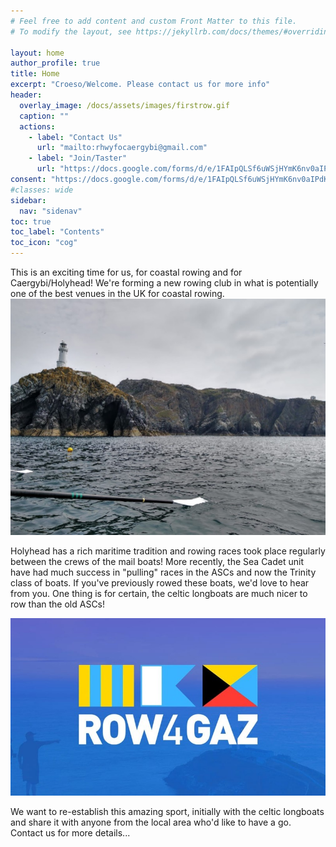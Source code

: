 ```yaml
---
# Feel free to add content and custom Front Matter to this file.
# To modify the layout, see https://jekyllrb.com/docs/themes/#overriding-theme-defaults

layout: home
author_profile: true
title: Home
excerpt: "Croeso/Welcome. Please contact us for more info"
header:
  overlay_image: /docs/assets/images/firstrow.gif
  caption: ""
  actions:
    - label: "Contact Us"
      url: "mailto:rhwyfocaergybi@gmail.com"
    - label: "Join/Taster"
      url: "https://docs.google.com/forms/d/e/1FAIpQLSf6uWSjHYmK6nv0aIPdKx-RXpDN-R-7Iy33QusrgKHnicPHrg/viewform?usp=header"
consent: "https://docs.google.com/forms/d/e/1FAIpQLSf6uWSjHYmK6nv0aIPdKx-RXpDN-R-7Iy33QusrgKHnicPHrg/viewform?usp=header"
#classes: wide
sidebar:
  nav: "sidenav"
toc: true
toc_label: "Contents"
toc_icon: "cog"
---
```

This is an exciting time for us, for coastal rowing and for Caergybi/Holyhead! We're forming a new rowing club in what is potentially one of the best venues in the UK for coastal rowing.
<img src="/docs/assets/images/ynyslawd.jpg" alt="Ynys Lawd">

Holyhead has a rich maritime tradition and rowing races took place regularly between the crews of the mail boats! More recently, the Sea Cadet unit have had much success in "pulling" races in the ASCs and now the Trinity class of boats. If you've previously rowed these boats, we'd love to hear from you. One thing is for certain, the celtic longboats are much nicer to row than the old ASCs!

<img src="/docs/assets/images/rowforgaz.jpg" alt="Row For Gaz Image">

We want to re-establish this amazing sport, initially with the celtic longboats and share it with anyone from the local area who'd like to have a go. Contact us for more details...

